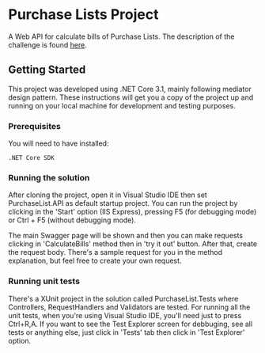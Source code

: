 # Purchase Lists Project

A Web API for calculate bills of Purchase Lists. The description of the challenge is found [here](https://gist.github.com/programa-elixir/1bd50a6d97909f2daa5809c7bb5b9a8a).

## Getting Started

This project was developed using .NET Core 3.1, mainly following mediator design pattern. 
These instructions will get you a copy of the project up and running on your local machine for development and testing purposes.

### Prerequisites

You will need to have installed:

```
.NET Core SDK
```

### Running the solution

After cloning the project, open it in Visual Studio IDE then set PurchaseList.API as default startup project.
You can run the project by clicking in the 'Start' option (IIS Express), pressing F5 (for debugging mode) or Ctrl + F5 (without debugging mode).

The main Swagger page will be shown and then you can make requests clicking in 'CalculateBills' method then in 'try it out' button.
After that, create the request body. There's a sample request for you in the method explanation, but feel free to create your own request.

### Running unit tests

There's a XUnit project in the solution called PurchaseList.Tests where Controllers, RequestHandlers and Validators are tested.
For running all the unit tests, when you're using Visual Studio IDE, you'll need just to press Ctrl+R,A.
If you want to see the Test Explorer screen for debbuging, see all tests or anything else, just click in 'Tests' tab then click in 'Test Explorer' option.
